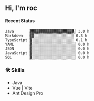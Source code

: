 ## Hi, I'm roc

<!--START_SECTION:waka-->
#### Recent Status

```text
Java       ▓▓▓▓▓▓▓▓▓▓▓▓▓▓▓▓▓▓▓▓░ 3.0 h
Markdown   ▓▓░░░░░░░░░░░░░░░░░░ 0.3 h
TypeScript ▓░░░░░░░░░░░░░░░░░░░ 0.1 h
YAML       ▓░░░░░░░░░░░░░░░░░░░░ 0.0 h
JSON       ▓░░░░░░░░░░░░░░░░░░░░ 0.0 h
JavaScript ▓░░░░░░░░░░░░░░░░░░░░ 0.0 h
SQL        ▓░░░░░░░░░░░░░░░░░░░░ 0.0 h
```
<!--END_SECTION:waka-->

### 🛠️ Skills
- Java
- Vue | Vite
- Ant Design Pro
